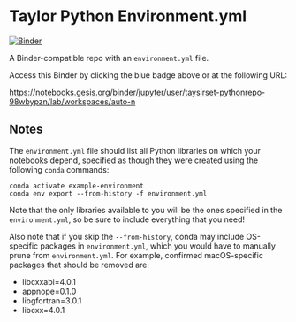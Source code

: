 # Taylor Python Environment.yml
[![Binder](https://mybinder.org/badge_logo.svg)](https://notebooks.gesis.org/binder/jupyter/user/taysirset-pythonrepo-98wbypzn/lab/workspaces/auto-n)

A Binder-compatible repo with an `environment.yml` file.

Access this Binder by clicking the blue badge above or at the following URL:

https://notebooks.gesis.org/binder/jupyter/user/taysirset-pythonrepo-98wbypzn/lab/workspaces/auto-n
## Notes
The `environment.yml` file should list all Python libraries on which your notebooks
depend, specified as though they were created using the following `conda` commands:

```
conda activate example-environment
conda env export --from-history -f environment.yml
```

Note that the only libraries available to you will be the ones specified in
the `environment.yml`, so be sure to include everything that you need! 

Also note that if you skip the `--from-history`, conda may include OS-specific
packages in `environment.yml`, which you would have to manually prune from
`environment.yml`.  For example, confirmed macOS-specific packages that should
be removed are:

* libcxxabi=4.0.1
* appnope=0.1.0
* libgfortran=3.0.1
* libcxx=4.0.1
